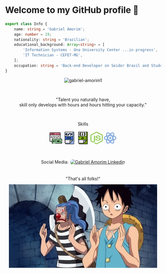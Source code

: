 <p align="center" style="text-align: center;">
    <h1> Welcome to my GitHub profile 👋 </h1>
</p>

<!-- ABOUT OF ME -->
```ts
export class Info { 
    name: string = 'Gabriel Amorim';
    age: number = 19;
    nationality: string = 'Brazilian';
    educational_background: Array<string> = [
        'Information Systems - Una University Center ...in progress',
        'IT Technician - CEFET-MG',
    ];
    occupation: string = 'Back-end Developer on Seidor Brasil and Student';
}

```

<p align="center">
    <img src="https://github-readme-stats.vercel.app/api?username=gabriel-amorim1&show_icons=true"
        alt="gabriel-amorim1" />
</p>

<!-- MOTIVATIONAL PHRASE -->
<br>
<p align="center">
    "Talent you naturally have, <br>skill only develops with hours and hours hitting your capacity."
</p>
<br>

<!-- Skills -->
<p align="center" style="">
    <span style="padding-bottom: 10px;">Skills</span>
    <br>
    <br>
    <img align="center"
        src=".github/html.svg"
        alt="HTML" 
        height="40" 
        width="40" />
    <img align="center"
        src=".github/css.svg"
        alt="CSS" 
        height="40" 
        width="40" />
    <img align="center"
        src=".github/js.svg"
        alt="JavaScript" 
        height="40" 
        width="40" />
    <img align="center"
        src=".github/node.svg"
        alt="Node.js" 
        height="40" 
        width="40" />
    <img align="center"
        src=".github/react.svg"
        alt="React" 
        height="40" 
        width="40" />
</p>
<br>
<br>

<div align="center" style="display: flex; align-items: center; justify-content: center;">
    <span style="padding-right: 5px;">Social Media:</span> 
    <a href="https://www.linkedin.com/in/gabriel-amorim-b51a5a1a6/" target="blank">
        <img align="center" 
            src="https://cdn.jsdelivr.net/npm/simple-icons@3.0.1/icons/linkedin.svg"
            alt="Gabriel Amorim Linkedin" 
            height="30" 
            width="30"
            style="border-radius: 50px;" />
    </a>
</div>
<br>


<!-- FOOTER -->
<p align="center" style="margin-top: 20px;">
    "That's all folks!"<br>
    <img align="center" 
            src=".github/luffy.gif"
            alt="Gabriel Amorim Linkedin"
            style="margin-top: 10px;"/>
</p>
